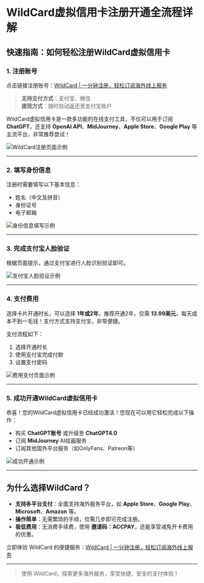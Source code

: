 # WildCard虚拟信用卡注册开通全流程详解

## 快速指南：如何轻松注册WildCard虚拟信用卡

### 1. 注册账号

点击链接注册账号：[WildCard | 一分钟注册，轻松订阅海外线上服务](https://bit.ly/bewildcard)

> **支持支付方式**：支付宝、微信  
> **提现方式**：随时自动返还至支付宝账户

WildCard虚拟信用卡是一款多功能的在线支付工具，不仅可以用于订阅 **ChatGPT**，还支持 **OpenAI API**、**MidJourney**、**Apple Store**、**Google Play** 等主流平台，非常推荐尝试！

![WildCard注册页面示例](https://bucketname2024-0127cp-1324102314.cos.ap-nanjing.myqcloud.com/img/202401281556955.png)

---

### 2. 填写身份信息

注册时需要填写以下基本信息：

- 姓名（中文及拼音）
- 身份证号
- 电子邮箱

![身份信息填写示例](https://bucketname2024-0127cp-1324102314.cos.ap-nanjing.myqcloud.com/img/202401281538494.png)

---

### 3. 完成支付宝人脸验证

根据页面提示，通过支付宝进行人脸识别验证即可。

![支付宝人脸验证示例](https://bucketname2024-0127cp-1324102314.cos.ap-nanjing.myqcloud.com/img/202401292209978.png)

---

### 4. 支付费用

选择卡片开通时长，可以选择 **1年或2年**，推荐开通2年，仅需 **13.99美元**，每天成本不到一毛钱！支付方式支持支付宝，非常便捷。

支付流程如下：

1. 选择开通时长
2. 使用支付宝完成付款
3. 设置支付密码

![费用支付页面示例](https://bucketname2024-0127cp-1324102314.cos.ap-nanjing.myqcloud.com/img/202401292211318.png)

---

### 5. 成功开通WildCard虚拟信用卡

恭喜！您的WildCard虚拟信用卡已经成功激活！您现在可以用它轻松完成以下操作：

- 购买 **ChatGPT账号** 或升级至 **ChatGPT4.0**  
- 订阅 **MidJourney** AI绘画服务  
- 订阅其他国外平台服务（如OnlyFans、Patreon等）  

![成功开通示例](https://bucketname2024-0127cp-1324102314.cos.ap-nanjing.myqcloud.com/img/202401292221003.png)

---

## 为什么选择WildCard？

- **支持多平台支付**：全面支持海外服务平台，如 **Apple Store**、**Google Play**、**Microsoft**、**Amazon** 等。
- **操作简单**：无需繁琐的手续，仅需几步即可完成注册。
- **极低费用**：无消费手续费，使用 **邀请码：ACCPAY**，还能享受减免开卡费用的优惠。

立即体验 WildCard 的便捷服务：[WildCard | 一分钟注册，轻松订阅海外线上服务](https://bit.ly/bewildcard)

---

> 使用 WildCard，探索更多海外服务，享受快捷、安全的支付体验！
